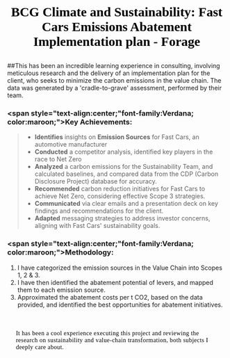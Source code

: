
 
#  <div><p style="text-align:center;font-family:Verdana; color:black; font-size:30px;">BCG Climate and Sustainability: Fast Cars Emissions Abatement Implementation plan - Forage </p></div>

##This has been an incredible learning experience in consulting, involving meticulous research and the delivery of an implementation plan for the client, who seeks to minimize the carbon emissions in the value chain. The data was generated by a 'cradle-to-grave' assessment, performed by their team.
 
### <span style="text-align:center;"font-family:Verdana; color:maroon;">Key Achievements:</span>
>- **Identifies** insights on **Emission Sources** for Fast Cars, an automotive manufacturer
>- **Conducted** a competitor analysis, identified key players in the race to Net Zero
>- **Analyzed** a carbon emissions for the Sustainability Team, and calculated baselines, and compared data from the CDP (Carbon Disclosure Project) database for accuracy.
>- **Recommended** carbon reduction initiatives for Fast Cars to achieve Net Zero, considering effective Scope 3 strategies.
>- **Communicated** via clear emails and a presentation deck on key findings and recommendations for the client.
>- **Adapted** messaging strategies to address investor concerns, aligning with Fast Cars' sustainability goals.


### <span style="text-align:center;"font-family:Verdana; color:maroon;">Methodology: </span>
1.	I have categorized the emission sources in the Value Chain into Scopes 1, 2 & 3.
2.	I have then identified the abatement potential of levers, and mapped them to each emission source.
3.	Approximated the abatement costs per t CO2, based on the data provided, and identified the best opportunities for abatement initiatives.


   


<div style="color:white;
           display:fill;
           border-radius:5px;
           font-size:100%;
           font-family:Verdana;
           letter-spacing:0.45px">

<p style="padding: 20px;
              color:black;">
    📌<br>It has been a cool experience executing this project and reviewing the research on sustainability and value-chain transformation, both subjects I deeply care about. 
    </p>
</div>
